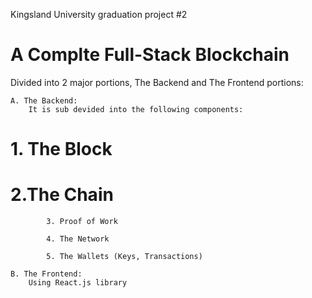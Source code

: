 Kingsland University graduation project #2 
# A Complte Full-Stack Blockchain

Divided into 2 major portions, The Backend and The Frontend portions:

    A. The Backend: 
        It is sub devided into the following components:

#           1. The Block

#           2.The Chain 

            3. Proof of Work

            4. The Network

            5. The Wallets (Keys, Transactions)
   
    B. The Frontend:
        Using React.js library
